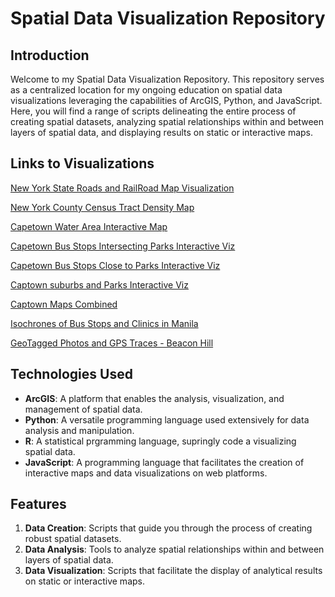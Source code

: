 # Spatial Data Visualization Repository

## Introduction

Welcome to my Spatial Data Visualization Repository. This repository serves as a centralized location for my ongoing education on spatial data visualizations leveraging the capabilities of ArcGIS, Python, and JavaScript. Here, you will find a range of scripts delineating the entire process of creating spatial datasets, analyzing spatial relationships within and between layers of spatial data, and displaying results on static or interactive maps. 

## Links to Visualizations
[New York State Roads and RailRoad Map Visualization](https://tadhglooram93.github.io/spacial_data_vis/Alpha%20-%20US_Census_TIGER/NY_map_roads_rails.html)

[New York County Census Tract Density Map](https://tadhglooram93.github.io/spacial_data_vis/bravo_census_tract/NY_map_census.html)

[Capetown Water Area Interactive Map](https://tadhglooram93.github.io/spacial_data_vis/Charlie_OpenDataPortal/index.html)

[Capetown Bus Stops Intersecting Parks Interactive Viz](https://tadhglooram93.github.io/spacial_data_vis/Charlie_OpenDataPortal/index2.html)

[Capetown Bus Stops Close to Parks Interactive Viz](https://tadhglooram93.github.io/spacial_data_vis/Charlie_OpenDataPortal/index3.html)

[Captown suburbs and Parks Interactive Viz](https://tadhglooram93.github.io/spacial_data_vis/Charlie_OpenDataPortal/index4.html)

[Captown Maps Combined](https://tadhglooram93.github.io/spacial_data_vis/Charlie_OpenDataPortal/html_combined.html)

[Isochrones of Bus Stops and Clinics in Manila](https://tadhglooram93.github.io/spacial_data_vis/delta_openstreetmap/index.html)

[GeoTagged Photos and GPS Traces - Beacon Hill](https://tadhglooram93.github.io/spacial_data_vis/echo_field_day/beacon_hill_map.html)

## Technologies Used

- **ArcGIS**: A platform that enables the analysis, visualization, and management of spatial data.
- **Python**: A versatile programming language used extensively for data analysis and manipulation.
- **R**: A statistical prgramming language, supringly code a visualizing spatial data.
- **JavaScript**: A programming language that facilitates the creation of interactive maps and data visualizations on web platforms.

## Features

1. **Data Creation**: Scripts that guide you through the process of creating robust spatial datasets.
2. **Data Analysis**: Tools to analyze spatial relationships within and between layers of spatial data.
3. **Data Visualization**: Scripts that facilitate the display of analytical results on static or interactive maps.
